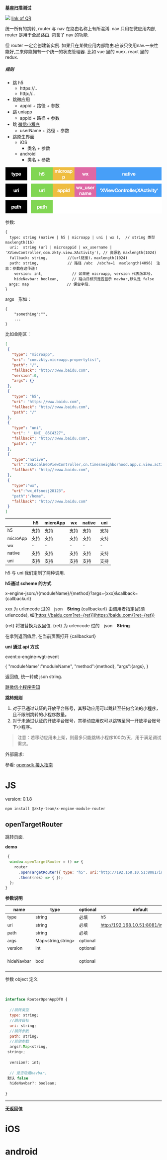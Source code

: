 

**基座扫描测试**
<div id='modulename' style='display:none'>router</div> <img id='qrimg' src='https://api.qrserver.com/v1/create-qr-code/?size=150x150&data=http://192.168.44.52:3000/docs/modules/all/dist/ui/index.html'></img>
<a id='qrlink' href="about:none">link of QR</a>

统一所有的跳转, router 与 nav 在路由名称上有所混淆. nav 只用在微应用内部, router 是用于全局路由. 包含了 nav 的功能.

但 router 一定会创建新实例. 如果只在某微应用内部路由.应该只使用nav.一来性能好,二来你能拥有一个统一的状态管理器. 比如 vue 里的 vuex. react 里的 redux. 



##### 规则

- 跳 h5
  - https://..
  - http://..
- 跳微应用
  - appid + 路径 + 参数
- 跳 uniapp
  - appid + 路径 + 参数
- 跳 [微信小程序](https://developers.weixin.qq.com/doc/oplatform/Mobile_App/Launching_a_Mini_Program/iOS_Development_example.html)
  - userName + 路径 + 参数
- 跳原生界面
  - iOS
    - 类名 + 参数
  - android
    - 类名 + 参数

![image-20201010170737644](assets/image-20201010170737644.png)

参数:

````
{
  type: string (native | h5 | microapp | uni | wx ),  // string 类型 maxlength(16)
  uri:  string (url | microappid | wx_username | 'XViewController,com.zkty.view.XActivity'), // 资源名 maxlength(1024)
  fallback: string,         //(url链接)，maxlength(1024)
  path: string,             // 路径 /abc  /abc?a=1  maxlength(4096)　注意：参数在这传递！
 	version: int,             // 如果是 microapp, version 代表版本号，
	hideNavbar: boolean,      // 路由目标页是否显示 navbar,默认是 false
　args: map                 // 保留字段，　
}
````



args　形如：

```
{
	"something":"",
	...
}
```



比如金刚区：

``` json
[
 {
   "type": "microapp",
   "uri": "com.zkty.microapp.propertylist",
   "path": "/", 
   "fallback": "http//:www.baidu.com",
   "version":0,
   "args": {}
 },
 {
   "type": "h5",
   "uri": "https://www.baidu.com",
   "fallback": "http//:www.baidu.com",
   "path": "/"
 },
 {
   "type": "uni",
   "uri": "__UNI__86C4327",
   "fallback": "http//:www.baidu.com",
   "path": "/"
 },
 {
   "type":"native",
   "url":"ZKLocalWebViewController,cn.timesneighborhood.app.c.view.activity.OpenGatesActivity",
   "fallback": "http//:www.baidu.com",   
 },
 {
   "type":"wx",
   "uri":"wx_dfsnosj28123"，
   "path":"/home",
   "fallback": "http//:www.baidu.com"
 }
]
```





|          | h5   | microApp | wx   | native | uni  |
| -------- | ---- | -------- | ---- | ------ | ---- |
| h5       | 支持 | 支持     | 支持 | 支持   | 支持 |
| microApp | 支持 | 支持     | 支持 | 支持   | 支持 |
| wx       | -    | -        | -    | -      | -    |
| native   | 支持 | 支持     | 支持 | 支持   | 支持 |
| uni      | 支持 | 支持     | 支持 | 支持   | 支持 |

h5 与 uni 我们定制了两种调用.

**h5通过 scheme 的方式**


x-engine-json://{moduleName}/{method}?args={xxx}&callback={callbackurl}

xxx 为 urlencode 过的　json　**String**
{callbackurl} 由调用者指定(必须urlencode), 如[https://baidu.com?ret={ret}](https://baidu.com/?ret={ret})

{ret} 将被替换为返回值. {ret} 为 urlencode 过的　json　**String**

在拿到返回值后, 在当前页面打开 {callbackurl}



**uni 通过 api 方式**

event:x-engine-wgt-event

{
"moduleName":"moduleName",
"method":{method},
"args":{args},
}

返回值, 统一转成 json string.





[跳微信小程序需知](https://developers.weixin.qq.com/doc/oplatform/Mobile_App/Launching_a_Mini_Program/Launching_a_Mini_Program.html)

**跳转规则**

1. 对于已通过认证的开放平台账号，其移动应用可以跳转至任何合法的小程序，且不限制跳转的小程序数量。
2. 对于未通过认证的开放平台账号，其移动应用仅可以跳转至同一开放平台账号下小程序。

>  注意：若移动应用未上架，则最多只能跳转小程序100次/天，用于满足调试需求。



外部需求:

参看: [opensdk 接入指南](https://developers.weixin.qq.com/doc/oplatform/Mobile_App/Access_Guide/iOS.html)



# JS


version: 0.1.8
``` bash
npm install @zkty-team/x-engine-module-router
```



## openTargetRouter

跳转页面.

**demo**
``` js
 {
  window.openTargetRouter = () => {
    router
      .openTargetRouter({ type: "h5", uri:"http://192.168.10.51:8081/index.html", path:"" })
      .then((res) => { });
  };
}
``` 

	
**参数说明**

| name                        | type      | optional | default   | comment  |
| --------------------------- | --------- | -------- | --------- |--------- |
| type | string | 必填 | h5 | 跳转类型 |
| uri | string | 必填 | http://192.168.10.51:8081/index.html | 跳转目标 |
| path | string | 必填 |  | 跳转参数 |
| args | Map\<string,string\> | optional |  | 其他参数 |
| version | int | optional |  |  |
| hideNavbar | bool | optional |  |  是否隐藏navbar, 默认 false |


参数 object  定义
``` js


interface RouterOpenAppDTO {

  //跳转类型
  type: string;
  //跳转目标
  uri: string;
  //跳转参数
  path: string;
  //其他参数
  args?:Map<string,
 string>;

  version?: int;

  // 是否隐藏navbar,
 默认 false
  hideNavbar?: boolean;

}
``` 


---------------------
**无返回值**



    

# iOS


# android


